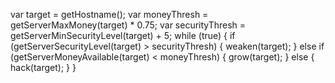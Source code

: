 var target = getHostname();
var moneyThresh = getServerMaxMoney(target) * 0.75;
var securityThresh = getServerMinSecurityLevel(target) + 5;
while (true) {
    if (getServerSecurityLevel(target) > securityThresh) {
        weaken(target);
    } else if (getServerMoneyAvailable(target) < moneyThresh) {
        grow(target);
    } else {
        hack(target);
    }
}
